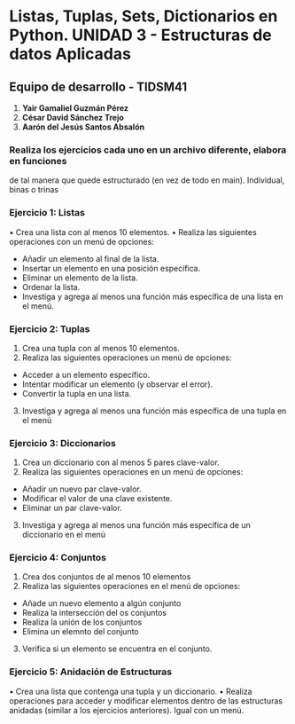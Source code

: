 
# Listas, Tuplas, Sets, Dictionarios en Python. UNIDAD 3 - Estructuras de datos Aplicadas

## Equipo de desarrollo - TIDSM41  
1. **Yair Gamaliel Guzmán Pérez**  
2. **César David Sánchez Trejo**  
3. **Aarón del Jesús Santos Absalón**  

### Realiza los ejercicios cada uno en un archivo diferente, elabora en funciones 
de tal manera que quede estructurado (en vez de todo en main). Individual, binas o trinas 

### Ejercicio 1: Listas 
• Crea una lista con al menos 10 elementos. 
• Realiza las siguientes operaciones con un menú de opciones: 
- Añadir un elemento al final de la lista. 
- Insertar un elemento en una posición específica. 
- Eliminar un elemento de la lista. 
- Ordenar la lista. 
- Investiga y agrega al menos una función más específica de una lista en el menú. 

### Ejercicio 2: Tuplas  
1. Crea una tupla con al menos 10 elementos. 
2. Realiza las siguientes operaciones un menú de opciones:
- Acceder a un elemento específico. 
- Intentar modificar un elemento (y observar el error). 
- Convertir la tupla en una lista. 
3. Investiga y agrega al menos una función más específica de una tupla en el menú 


### Ejercicio 3: Diccionarios 
1. Crea un diccionario con al menos 5 pares clave-valor. 
2. Realiza las siguientes operaciones en un menú de opciones: 
- Añadir un nuevo par clave-valor. 
- Modificar el valor de una clave existente. 
- Eliminar un par clave-valor. 
3. Investiga y agrega al menos una función más específica de un diccionario en el 
menú 

### Ejercicio 4: Conjuntos 
1. Crea dos conjuntos de al menos 10 elementos 
2. Realiza las siguientes operaciones en el menú de opciones: 
- Añade un nuevo elemento a algún conjunto 
- Realiza la intersección del os conjuntos 
- Realiza la unión de los conjuntos 
- Elimina un elemnto del conjunto 
3. Verifica si un elemento se encuentra en el conjunto.

### Ejercicio 5: Anidación de Estructuras 
• Crea una lista que contenga una tupla y un diccionario. 
• Realiza operaciones para acceder y modificar elementos dentro de las estructuras anidadas (similar a los ejercicios anteriores). Igual con un menú.